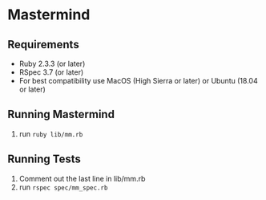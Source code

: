 # Mastermind

## Requirements
* Ruby 2.3.3 (or later)
* RSpec 3.7 (or later)
* For best compatibility use MacOS (High Sierra or later) or Ubuntu (18.04 or later)

## Running Mastermind
1. run `ruby lib/mm.rb`

## Running Tests
1. Comment out the last line in lib/mm.rb
2. run `rspec spec/mm_spec.rb`